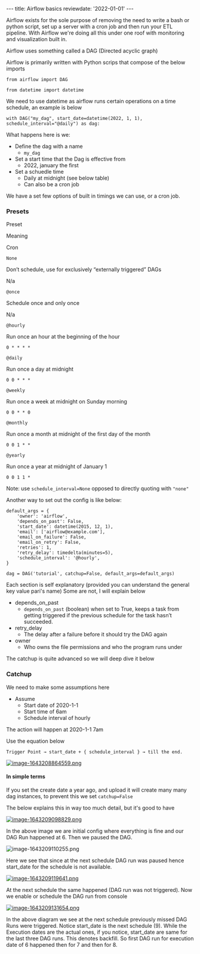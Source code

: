 \--- title: Airflow basics reviewdate: '2022-01-01' ---

Airflow exists for the sole purpose of removing the need to write a bash or python script, set up a server with a cron job and then run your ETL pipeline. With Airflow we're doing all this under one roof with monitoring and visualization built in.

Airflow uses something called a DAG (Directed acyclic graph) 

Airflow is primarily written with Python scrips that compose of the below imports 

    from airflow import DAG
                                                                                                                                                 from datetime import datetime

We need to use datetime as airflow runs certain operations on a time schedule, an example is below

    with DAG("my_dag", start_date=datetime(2022, 1, 1), schedule_interval="@daily") as dag:

What happens here is we:

*   Define the dag with a name
    *   `my_dag`
*   Set a start time that the Dag is effective from
    *   2022, january the first
*   Set a schuedle time
    *   Daily at midnight (see below table)
    *   Can also be a cron job

We have a set few options of built in timings we can use, or a cron job.

### Presets

Preset

Meaning

Cron

`None`

Don’t schedule, use for exclusively “externally triggered” DAGs

N/a

`@once`

Schedule once and only once

N/a

`@hourly`

Run once an hour at the beginning of the hour

`0 * * * *`

`@daily`

Run once a day at midnight

`0 0 * * *`

`@weekly`

Run once a week at midnight on Sunday morning

`0 0 * * 0`

`@monthly`

Run once a month at midnight of the first day of the month

`0 0 1 * *`

`@yearly`

Run once a year at midnight of January 1

`0 0 1 1 *`

Note: use `schedule_interval=None` opposed to directly quoting with `"none"`

Another way to set out the config is like below:

    default_args = {
        'owner': 'airflow',
        'depends_on_past': False,
        'start_date': datetime(2015, 12, 1),
        'email': ['airflow@example.com'],
        'email_on_failure': False,
        'email_on_retry': False,
        'retries': 1,
        'retry_delay': timedelta(minutes=5),
        'schedule_interval': '@hourly',
    }

    dag = DAG('tutorial', catchup=False, default_args=default_args)

Each section is self explanatory (provided you can understand the general key value pari's name)
Some are not, I will explain below

*   depends\_on\_past
    *   `depends_on_past` (boolean) when set to True, keeps a task from getting triggered if the previous schedule for the task hasn’t succeeded.
*   retry\_delay
    *   The delay after a failure before it should try the DAG again
*   owner
    *   Who owns the file permissions and who the program runs under

The catchup is quite advanced so we will deep dive it below

### Catchup

We need to make some assumptions here

*   Assume
    *   Start date of 2020-1-1
    *   Start time of 6am
    *   Schedule interval of hourly

The action will happen at 2020-1-1 7am

Use the equation below

    Trigger Point → start_date + { schedule_interval } → till the end.

[![image-1643208864559.png](https://doesnotexist/images/gallery/2022-01/scaled-1680-/iTU5rn2xNXtTTsvD-image-1643208864559.png)](https://doesnotexist/images/gallery/2022-01/iTU5rn2xNXtTTsvD-image-1643208864559.png)

#### In simple terms

If you set the create date a year ago, and upload it will create many many dag instances, to prevent this we set `catchup=False` 

The below explains this in way too much detail, but it's good to have

[![image-1643209098829.png](https://doesnotexist/images/gallery/2022-01/scaled-1680-/PULQzUkrTZW7aniq-image-1643209098829.png)](https://doesnotexist/images/gallery/2022-01/PULQzUkrTZW7aniq-image-1643209098829.png)

In the above image we are initial config where everything is fine and our DAG Run happened at 6. Then we paused the DAG.

![image-1643209110255.png](https://doesnotexist/images/gallery/2022-01/scaled-1680-/dLOpUfxrWflaGAWU-image-1643209110255.png)

Here we see that since at the next schedule DAG run was paused hence start\_date for the schedule is not available.

[![image-1643209119641.png](https://doesnotexist/images/gallery/2022-01/scaled-1680-/wBAPtN6LZ09KCAt7-image-1643209119641.png)](https://doesnotexist/images/gallery/2022-01/wBAPtN6LZ09KCAt7-image-1643209119641.png)

At the next schedule the same happened (DAG run was not triggered). Now we enable or schedule the DAG run from console

[![image-1643209131654.png](https://doesnotexist/images/gallery/2022-01/scaled-1680-/pMwlmxAqTVobvGaB-image-1643209131654.png)](https://doesnotexist/images/gallery/2022-01/pMwlmxAqTVobvGaB-image-1643209131654.png)

In the above diagram we see at the next schedule previously missed DAG Runs were triggered. Notice start\_date is the next schedule (9). While the Execution dates are the actual ones, if you notice, start\_date are same for the last three DAG runs. This denotes backfill. So first DAG run for execution date of 6 happened then for 7 and then for 8.
